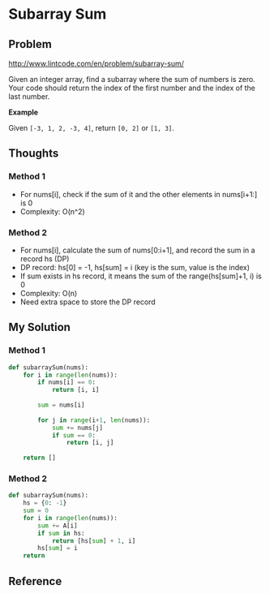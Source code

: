 # Subarray Sum

## Problem

http://www.lintcode.com/en/problem/subarray-sum/

Given an integer array, find a subarray where the sum of numbers is zero. Your code should return the index of the first number and the index of the last number.

**Example**

Given ```[-3, 1, 2, -3, 4]```, return ```[0, 2]``` or ```[1, 3]```.

## Thoughts

### Method 1

- For nums[i], check if the sum of it and the other elements in nums[i+1:] is 0
- Complexity: O(n^2)

### Method 2

- For nums[i], calculate the sum of nums[0:i+1], and record the sum in a record hs (DP)
- DP record: hs[0] = -1, hs[sum] = i (key is the sum, value is the index)
- If sum exists in hs record, it means the sum of the range(hs[sum]+1, i) is 0
- Complexity: O(n)
- Need extra space to store the DP record

## My Solution

### Method 1

```python
def subarraySum(nums):
    for i in range(len(nums)):
        if nums[i] == 0:
            return [i, i]
        
        sum = nums[i]
        
        for j in range(i+1, len(nums)):
            sum += nums[j]
            if sum == 0:
                return [i, j]
    
    return []
```

### Method 2

```python
def subarraySum(nums):
    hs = {0: -1}
    sum = 0
    for i in range(len(nums)):
        sum += A[i]
        if sum in hs:
            return [hs[sum] + 1, i]
        hs[sum] = i
    return    
```

## Reference
